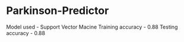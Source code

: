 # Parkinson-Predictor

Model used - Support Vector Macine
Training accuracy - 0.88
Testing accuracy - 0.88
